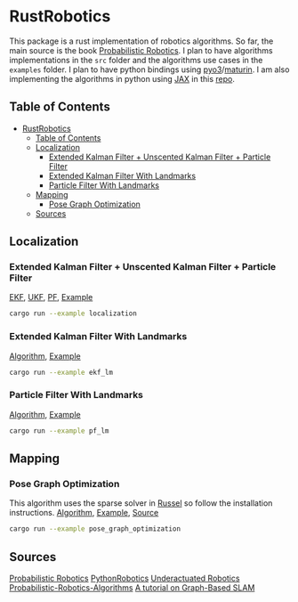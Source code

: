 # RustRobotics

This package is a rust implementation of robotics algorithms. So far, the main source is the book [Probabilistic Robotics](https://mitpress.mit.edu/9780262201629/probabilistic-robotics/). I plan to have algorithms implementations in the `src` folder and the algorithms use cases in the `examples` folder. I plan to have python bindings using [pyo3](https://github.com/PyO3/pyo3)/[maturin](https://github.com/PyO3/maturin). I am also implementing the algorithms in python using [JAX](https://jax.readthedocs.io/en/latest/) in this [repo](https://github.com/jgsimard/jaxrobot).

## Table of Contents

- [RustRobotics](#rustrobotics)
  - [Table of Contents](#table-of-contents)
  - [Localization](#localization)
    - [Extended Kalman Filter + Unscented Kalman Filter + Particle Filter](#extended-kalman-filter--unscented-kalman-filter--particle-filter)
    - [Extended Kalman Filter With Landmarks](#extended-kalman-filter-with-landmarks)
    - [Particle Filter With Landmarks](#particle-filter-with-landmarks)
  - [Mapping](#mapping)
    - [Pose Graph Optimization](#pose-graph-optimization)
  - [Sources](#sources)

<!-- * Unscented Kalman filter -->
<!-- * Information filter -->
<!-- * Particle filter -->
<!-- * Hisstogram filter -->
<!-- * Mapping -->
  <!-- * Gaussian Grid -->
  <!-- * Ray Casting Grid -->
  <!-- * Lidar to Grid -->
  <!-- * K-means clustering -->
  <!-- * Gaussian Mixture Model -->
  <!-- * Rectangle Fitting -->
<!-- * SLAM -->
  <!-- * Iterative Closest Point -->
  <!-- * EKF-SLAM -->
  <!-- * GraphSlam -->
  <!-- * SEIF-SLAM -->
  <!-- * FastSLAM 1.0 -->
  <!-- * FastSLAM 2.0 -->
<!-- * Path Planning -->
<!-- * Grid Based Search -->
<!-- * Dijkstra -->
<!-- * A-star -->
<!-- * D-star -->
<!-- * D-star lite -->
<!-- * Potential Field -->
<!-- * Rapidly-Exploring Random Trees (RRT) -->
<!-- * RRT-star -->
<!-- * RRT-star with reeds-shepp path -->
<!-- * Polynomial -->
<!-- * Order 3 -->
<!-- * Order 5 -->

## Localization

### Extended Kalman Filter + Unscented Kalman Filter + Particle Filter

[EKF](src/localization/extended_kalman_filter.rs), [UKF](src/localization/unscented_kalman_filter.rs), [PF](src/localization/particle_filter.rs), [Example](examples/localization/ekf_ukf.rs)

```bash
cargo run --example localization
```


### Extended Kalman Filter With Landmarks

[Algorithm](src/localization/extended_kalman_filter.rs), [Example](examples/localization/extended_kalman_filter_landmarks.rs)

```bash
cargo run --example ekf_lm
```

### Particle Filter With Landmarks

[Algorithm](src/localization/particle_filter.rs), [Example](examples/localization/particle_filter.rs)

```bash
cargo run --example pf_lm
```

## Mapping

### Pose Graph Optimization

This algorithm uses the sparse solver in [Russel](https://github.com/cpmech/russell/tree/main/russell_sparse) so follow the installation instructions. [Algorithm](src/mapping/pose_graph_optimization.rs), [Example](examples/mapping/pose_graph_optimization.rs), [Source](https://www.researchgate.net/profile/Mohamed-Mourad-Lafifi/post/What_is_the_relationship_between_GraphSLAM_and_Pose_Graph_SLAM/attachment/613b3f63647f3906fc978272/AS%3A1066449581928450%401631272802870/download/A+tutorial+on+graph-based+SLAM+_+Grisetti2010.pdf)

```bash
cargo run --example pose_graph_optimization
```

## Sources

[Probabilistic Robotics](https://mitpress.mit.edu/9780262201629/probabilistic-robotics/)
[PythonRobotics](https://github.com/AtsushiSakai/PythonRobotics)
[Underactuated Robotics](https://underactuated.mit.edu/index.html)
[Probabilistic-Robotics-Algorithms](https://github.com/ChengeYang/Probabilistic-Robotics-Algorithms)
[A tutorial on Graph-Based SLAM](https://www.researchgate.net/profile/Mohamed-Mourad-Lafifi/post/What_is_the_relationship_between_GraphSLAM_and_Pose_Graph_SLAM/attachment/613b3f63647f3906fc978272/AS%3A1066449581928450%401631272802870/download/A+tutorial+on+graph-based+SLAM+_+Grisetti2010.pdf)
